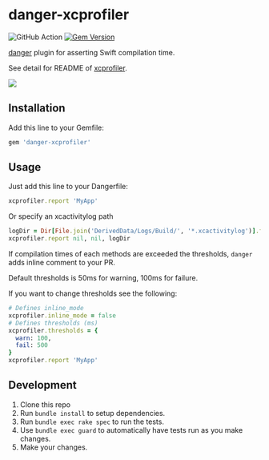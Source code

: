 # danger-xcprofiler
![GitHub Action](https://github.com/giginet/danger-xcprofiler/actions/workflows/ruby.yml/badge.svg)
[![Gem Version](https://badge.fury.io/rb/danger-xcprofiler.svg)](https://badge.fury.io/rb/danger-xcprofiler)

[danger](https://github.com/danger/danger) plugin for asserting Swift compilation time.

See detail for README of [xcprofiler](https://github.com/giginet/xcprofiler).

![](assets/warning.png)

## Installation

Add this line to your Gemfile:

```sh
gem 'danger-xcprofiler'
```

## Usage

Just add this line to your Dangerfile:

```ruby
xcprofiler.report 'MyApp'
```

Or specify an xcactivitylog path
```ruby
logDir = Dir[File.join('DerivedData/Logs/Build/', '*.xcactivitylog')].first
xcprofiler.report nil, nil, logDir
```

If compilation times of each methods are exceeded the thresholds, `danger` adds inline comment to your PR.

Default thresholds is 50ms for warning, 100ms for failure. 

If you want to change thresholds see the following:

```ruby
# Defines inline_mode
xcprofiler.inline_mode = false
# Defines thresholds (ms)
xcprofiler.thresholds = {
  warn: 100,
  fail: 500
}
xcprofiler.report 'MyApp'
```

## Development

1. Clone this repo
2. Run `bundle install` to setup dependencies.
3. Run `bundle exec rake spec` to run the tests.
4. Use `bundle exec guard` to automatically have tests run as you make changes.
5. Make your changes.
